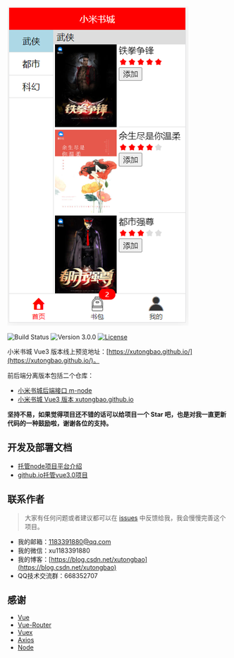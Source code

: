 ![](static-files/m-home.png)

![Build Status](https://img.shields.io/badge/build-passing-green.svg)
![Version 3.0.0](https://img.shields.io/badge/version-3.0.0-yellow.svg)
[![License](https://img.shields.io/badge/license-GPL3.0-blue.svg)](https://github.com//xutongbao/xutongbao.github.io/blob/master/LICENSE)


小米书城 Vue3 版本线上预览地址：[https://xutongbao.github.io/](https://xutongbao.github.io/)。

前后端分离版本包括二个仓库：
- [小米书城后端接口 m-node](https://github.com/xutongbao/m-node)
- [小米书城 Vue3 版本 xutongbao.github.io](https://github.com/xutongbao/xutongbao.github.io)


**坚持不易，如果觉得项目还不错的话可以给项目一个 Star 吧，也是对我一直更新代码的一种鼓励啦，谢谢各位的支持。**

## 开发及部署文档
- [托管node项目平台介绍](https://blog.csdn.net/xutongbao/article/details/116641092)
- [github.io托管vue3.0项目](https://blog.csdn.net/xutongbao/article/details/116641459)

## 联系作者

> 大家有任何问题或者建议都可以在 [issues](https://github.com/xutongbao/xutongbao.github.io/issues) 中反馈给我，我会慢慢完善这个项目。

- 我的邮箱：1183391880@qq.com
- 我的微信：xu1183391880
- 我的博客：[https://blog.csdn.net/xutongbao](https://blog.csdn.net/xutongbao)
- QQ技术交流群：668352707

## 感谢

- [Vue](https://github.com/vuejs/vue)
- [Vue-Router](https://github.com/vuejs/vue-router-next)
- [Vuex](https://github.com/vuejs/vuex/tree/4.0)
- [Axios](https://github.com/axios/axios)
- [Node](https://github.com/nodejs/node)